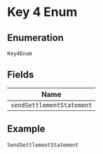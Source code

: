 
# Key 4 Enum

## Enumeration

`Key4Enum`

## Fields

| Name |
|  --- |
| `sendSettlementStatement` |

## Example

```
SendSettlementStatement
```

